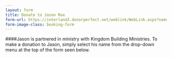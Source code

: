 ```yaml
---
layout: form
title: Donate to Jason Roe
form-url: https://interland3.donorperfect.net/weblink/WebLink.aspx?name=kbm&id=3
form-image-class: booking-form
---
```


####Jason is partnered in ministry with Kingdom Building Ministries. To make a donation to Jason, simply select his name from the drop-down menu at the top of the form seen below.